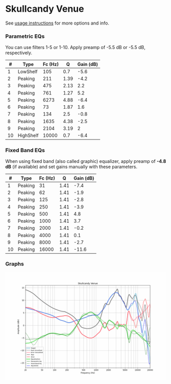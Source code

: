 # Skullcandy Venue
See [usage instructions](https://github.com/jaakkopasanen/AutoEq#usage) for more options and info.

### Parametric EQs
You can use filters 1-5 or 1-10. Apply preamp of -5.5 dB or -5.5 dB, respectively.

|   # | Type      |   Fc (Hz) |    Q |   Gain (dB) |
|-----|-----------|-----------|------|-------------|
|   1 | LowShelf  |       105 | 0.7  |        -5.6 |
|   2 | Peaking   |       211 | 1.39 |        -4.2 |
|   3 | Peaking   |       475 | 2.13 |         2.2 |
|   4 | Peaking   |       761 | 1.27 |         5.2 |
|   5 | Peaking   |      6273 | 4.88 |        -6.4 |
|   6 | Peaking   |        73 | 1.87 |         1.6 |
|   7 | Peaking   |       134 | 2.5  |        -0.8 |
|   8 | Peaking   |      1635 | 4.38 |        -2.5 |
|   9 | Peaking   |      2104 | 3.19 |         2   |
|  10 | HighShelf |     10000 | 0.7  |        -6.4 |

### Fixed Band EQs
When using fixed band (also called graphic) equalizer, apply preamp of **-4.8 dB** (if available) and set gains manually with these parameters.

|   # | Type    |   Fc (Hz) |    Q |   Gain (dB) |
|-----|---------|-----------|------|-------------|
|   1 | Peaking |        31 | 1.41 |        -7.4 |
|   2 | Peaking |        62 | 1.41 |        -1.9 |
|   3 | Peaking |       125 | 1.41 |        -2.8 |
|   4 | Peaking |       250 | 1.41 |        -3.9 |
|   5 | Peaking |       500 | 1.41 |         4.8 |
|   6 | Peaking |      1000 | 1.41 |         3.7 |
|   7 | Peaking |      2000 | 1.41 |        -0.2 |
|   8 | Peaking |      4000 | 1.41 |         0.1 |
|   9 | Peaking |      8000 | 1.41 |        -2.7 |
|  10 | Peaking |     16000 | 1.41 |       -11.6 |

### Graphs
![](./Skullcandy%20Venue.png)
